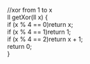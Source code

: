 //xor from 1 to x  
ll getXor(ll x) {  
    if (x % 4 == 0)return x;  
    if (x % 4 == 1)return 1;  
    if (x % 4 == 2)return x + 1;  
    return 0;  
}
